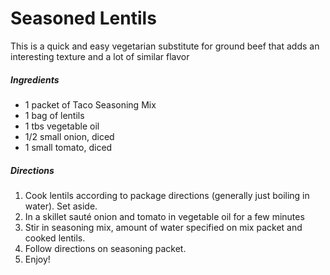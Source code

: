 Seasoned Lentils
=========================

This is a quick and easy vegetarian substitute for ground beef that adds an interesting texture and a lot of similar flavor

##### Ingredients
* 1 packet of Taco Seasoning Mix
* 1 bag of lentils
* 1 tbs vegetable oil
* 1/2 small onion, diced
* 1 small tomato, diced

##### Directions
1. Cook lentils according to package directions (generally just boiling in water). Set aside.
2. In a skillet sauté onion and tomato in vegetable oil for a few minutes
3. Stir in seasoning mix, amount of water specified on mix packet and cooked lentils. 
4. Follow directions on seasoning packet.
5. Enjoy!